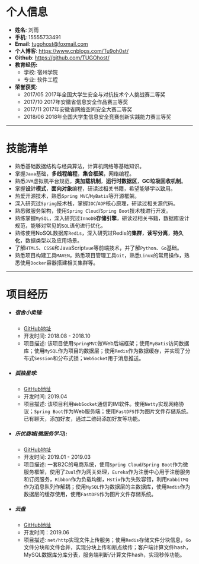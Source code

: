 # 个人信息
 - **姓名**: 刘雨
 - **手机**: 15555733491
 - **Email**: tugohost@foxmail.com
 - **个人博客**: https://www.cnblogs.com/Tu9oh0st/
 - **Github**: https://github.com/TUGOhost/
 - **教育经历:** 
    - 学校: 宿州学院
    - 专业: 软件工程
 - **荣誉获奖**: 
   - 2017/05 2017年全国大学生安全与对抗技术个人挑战赛二等奖
   - 2017/10 2017年安徽省信息安全作品赛三等奖
   - 2017/11 2017年安徽省网络空间安全大赛二等奖
   - 2018/06 2018年全国大学生信息安全竞赛创新实践能力赛三等奖  
---
# 技能清单

- 熟悉基础数据结构与经典算法，计算机网络等基础知识。
- 掌握`Java`基础，**多线程编程**，**集合框架**，网络编程。
- 熟悉`JVM`虚拟机平台规范，**类加载机制**，**运行时数据区**，**GC垃圾回收机制**。
- 掌握**设计模式**，**面向对象**编程，研读过相关书籍，希望能够学以致用。
- 热爱开源技术，熟悉`Spring MVC`/`MyBatis`等开源框架。
- 深入研究过`Spring`技术栈，掌握`IOC`/`AOP`核心原理，研读过相关源代码。
- 熟悉微服务架构，使用`Spring Cloud`/`Spring Boot`技术栈进行开发。
- 熟练掌握`MySQL`，深入研究过`InnoDB`**存储引擎**，研读过相关书籍，数据库设计规范，能够对常见的`SQL`语句进行优化。
- 熟练使用NoSQL数据库`Redis`，深入研究过Redis的**集群**，**读写分离**，**持久化**，数据类型以及应用场景。
- 了解`HTML5`、`CSS6`和JavaScript`vue`等前端技术，并了解`Python`、`Go`基础。
- 熟悉项目构建工具`MAVEN`，熟悉项目管理工具`Git`，熟悉`Linux`的常用操作，熟悉使用`Docker`容器搭建相关集群等。
---
# 项目经历

 - ##### 宿舍小卖铺:
   - [GitHub地址](https://github.com/TUGOhost/DormitorySho)
   - 开发时间: 2018.08 - 2018.10
   - 项目描述: 该项目使用`SpringMVC`做Web后端框架；使用`MyBatis`访问数据库；使用`MySQL`作为项目的数据层；使用`Redis`作为数据缓存，并实现了分布式`Session`和分布式锁；`WebSocket`用于消息推送。
   
- ##### 孤独星球:

  - [GitHub地址](https://github.com/TUGOhost/LonelyPlanet)
  - 开发时间: 2019.04
  - 项目描述: 该项目利用`WebSocket`通信的IM软件。使用`Netty`实现网络协议；`Spring Boot`作为Web服务端；使用`FastDFS`作为图片文件存储系统。已有聊天，添加好友，通过二维码添加好友等功能。

- ##### 乐优商城(微服务学习):
  - [GitHub地址](https://github.com/TUGOhost/leyou)
  - 开发时间: 2019.01 - 2019.03
  - 项目描述: 一套B2C的电商系统，使用`Spring Cloud`/`Spring Boot`作为微服务框架，使用了`Zuul`作为网关处理，`Eureka`作为注册中心用于注册服务和订阅服务，`Ribbon`作为负载均衡，`Hstix`作为失败容错，利用`RabbitMQ`作为消息队列作解耦；使用`MySQL`作为数据层的主数据库，使用`Redis`作为数据层的缓存使用，使用`FastDFS`作为图片文件存储系统。
  
- ##### 云盘

  - [GitHub地址](https://github.com/TUGOhost/filestore-server)
  - 开发时间：2019.06
  - 项目描述: `net/http`实现文件上传服务；使用`Redis`存储文件分块信息，`Go`文件分块和文件合并，实现分块上传和断点续传；客户端计算文件hash，MySQL数据库分库分表，服务端判断/计算文件hash，实现秒传功能。


